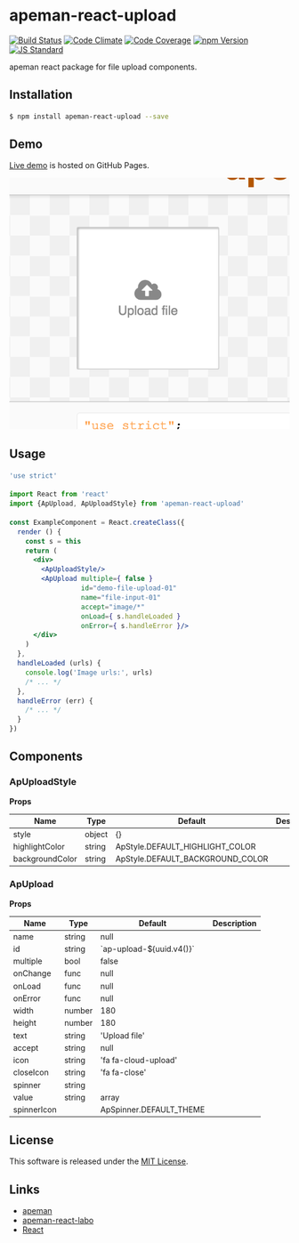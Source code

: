 apeman-react-upload
==========

<!---
This file is generated by ape-tmpl. Do not update manually.
--->

<!-- Badge Start -->
<a name="badges"></a>

[![Build Status][bd_travis_shield_url]][bd_travis_url]
[![Code Climate][bd_codeclimate_shield_url]][bd_codeclimate_url]
[![Code Coverage][bd_codeclimate_coverage_shield_url]][bd_codeclimate_url]
[![npm Version][bd_npm_shield_url]][bd_npm_url]
[![JS Standard][bd_standard_shield_url]][bd_standard_url]

[bd_repo_url]: https://github.com/apeman-react-labo/apeman-react-upload
[bd_travis_url]: http://travis-ci.org/apeman-react-labo/apeman-react-upload
[bd_travis_shield_url]: http://img.shields.io/travis/apeman-react-labo/apeman-react-upload.svg?style=flat
[bd_travis_com_url]: http://travis-ci.com/apeman-react-labo/apeman-react-upload
[bd_travis_com_shield_url]: https://api.travis-ci.com/apeman-react-labo/apeman-react-upload.svg?token=
[bd_license_url]: https://github.com/apeman-react-labo/apeman-react-upload/blob/master/LICENSE
[bd_codeclimate_url]: http://codeclimate.com/github/apeman-react-labo/apeman-react-upload
[bd_codeclimate_shield_url]: http://img.shields.io/codeclimate/github/apeman-react-labo/apeman-react-upload.svg?style=flat
[bd_codeclimate_coverage_shield_url]: http://img.shields.io/codeclimate/coverage/github/apeman-react-labo/apeman-react-upload.svg?style=flat
[bd_gemnasium_url]: https://gemnasium.com/apeman-react-labo/apeman-react-upload
[bd_gemnasium_shield_url]: https://gemnasium.com/apeman-react-labo/apeman-react-upload.svg
[bd_npm_url]: http://www.npmjs.org/package/apeman-react-upload
[bd_npm_shield_url]: http://img.shields.io/npm/v/apeman-react-upload.svg?style=flat
[bd_standard_url]: http://standardjs.com/
[bd_standard_shield_url]: https://img.shields.io/badge/code%20style-standard-brightgreen.svg

<!-- Badge End -->


<!-- Description Start -->
<a name="description"></a>

apeman react package for file upload components.

<!-- Description End -->


<!-- Overview Start -->
<a name="overview"></a>



<!-- Overview End -->


<!-- Sections Start -->
<a name="sections"></a>

<!-- Section from "doc/guides/01.Installation.md.hbs" Start -->

<a name="section-doc-guides-01-installation-md"></a>

Installation
-----

```bash
$ npm install apeman-react-upload --save
```


<!-- Section from "doc/guides/01.Installation.md.hbs" End -->

<!-- Section from "doc/guides/02.Demo.md.hbs" Start -->

<a name="section-doc-guides-02-demo-md"></a>

Demo
-----

[Live demo][demo_url] is hosted on GitHub Pages.

[![Demo Image](./doc/images/screenshot.png)][demo_url]

[demo_url]: http://apeman-react-labo.github.io/apeman-react-upload/demo/demo.html


<!-- Section from "doc/guides/02.Demo.md.hbs" End -->

<!-- Section from "doc/guides/03.Usage.md.hbs" Start -->

<a name="section-doc-guides-03-usage-md"></a>

Usage
---------

```jsx
'use strict'

import React from 'react'
import {ApUpload, ApUploadStyle} from 'apeman-react-upload'

const ExampleComponent = React.createClass({
  render () {
    const s = this
    return (
      <div>
        <ApUploadStyle/>
        <ApUpload multiple={ false }
                  id="demo-file-upload-01"
                  name="file-input-01"
                  accept="image/*"
                  onLoad={ s.handleLoaded }
                  onError={ s.handleError }/>
      </div>
    )
  },
  handleLoaded (urls) {
    console.log('Image urls:', urls)
    /* ... */
  },
  handleError (err) {
    /* ... */
  }
})

```



<!-- Section from "doc/guides/03.Usage.md.hbs" End -->

<!-- Section from "doc/guides/04.Components.md.hbs" Start -->

<a name="section-doc-guides-04-components-md"></a>

Components
-----


### ApUploadStyle

**Props**

| Name | Type | Default | Description |
| ---- | ---- | ------- | ----------- |
| style | object | {} | |  |
| highlightColor | string | ApStyle.DEFAULT_HIGHLIGHT_COLOR | |  |
| backgroundColor | string | ApStyle.DEFAULT_BACKGROUND_COLOR | |  |

### ApUpload

**Props**

| Name | Type | Default | Description |
| ---- | ---- | ------- | ----------- |
| name | string | null | | Name of input |
| id | string | &#x60;ap-upload-${uuid.v4()}&#x60; | | DOM id of input |
| multiple | bool | false | | Allow multiple upload |
| onChange | func | null | | Handler for change event |
| onLoad | func | null | | Handler for load event |
| onError | func | null | | Handler for error event |
| width | number | 180 | | Image width |
| height | number | 180 | | Image height |
| text | string | &#x27;Upload file&#x27; | | Guide text |
| accept | string | null | | Accept file type |
| icon | string | &#x27;fa fa-cloud-upload&#x27; | | Guide icon |
| closeIcon | string | &#x27;fa fa-close&#x27; | | Icon for close images |
| spinner | string |  | | Spinner theme |
| value | string|array |  | | Value of input |
| spinnerIcon |  | ApSpinner.DEFAULT_THEME | |  |


<!-- Section from "doc/guides/04.Components.md.hbs" End -->


<!-- Sections Start -->


<!-- LICENSE Start -->
<a name="license"></a>

License
-------
This software is released under the [MIT License](https://github.com/apeman-react-labo/apeman-react-upload/blob/master/LICENSE).

<!-- LICENSE End -->


<!-- Links Start -->
<a name="links"></a>

Links
------

+ [apeman][apeman_url]
+ [apeman-react-labo][apeman_react_labo_url]
+ [React][react_url]

[apeman_url]: https://github.com/apeman-labo/apeman
[apeman_react_labo_url]: https://github.com/apeman-react-labo
[react_url]: https://facebook.github.io/react/

<!-- Links End -->
